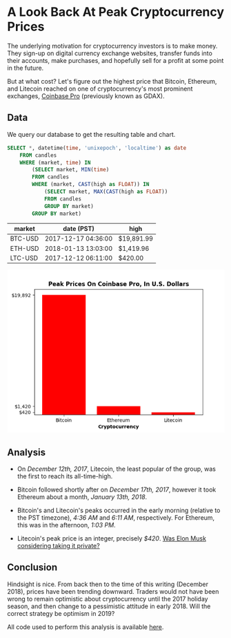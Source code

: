 # A Look Back At Peak Cryptocurrency Prices

The underlying motivation for cryptocurrency investors is to make money.  They sign-up on digital currency exchange websites, transfer funds into their accounts, make purchases, and hopefully  sell for a profit at some point in the future.

But at what cost? Let's figure out the highest price that Bitcoin, Ethereum, and Litecoin reached on one of cryptocurrency's most prominent exchanges, [Coinbase Pro](https://pro.coinbase.com/) (previously known as GDAX).


## Data
We query our database to get the resulting table and chart.

```sql
SELECT *, datetime(time, 'unixepoch', 'localtime') as date
    FROM candles
    WHERE (market, time) IN
        (SELECT market, MIN(time)
        FROM candles
        WHERE (market, CAST(high as FLOAT)) IN
            (SELECT market, MAX(CAST(high as FLOAT))
            FROM candles
            GROUP BY market)
        GROUP BY market)
```

market | date (PST) | high
------ | ---------- | ----
BTC-USD | 2017-12-17 04:36:00 | $19,891.99
ETH-USD | 2018-01-13 13:03:00 | $1,419.96
LTC-USD | 2017-12-12 06:11:00 | $420.00

![Peak cryptocurrency prices on Coinbase Pro](https://github.com/milan102/Cryptocurrency-Data-Analysis/blob/master/analysis/peaks/peaks.png)


## Analysis
 - On *December 12th, 2017*, Litecoin, the least popular of the group, was the first to reach its all-time-high.

 - Bitcoin followed shortly after on *December 17th, 2017*, however it took Ethereum about a month, *January 13th, 2018*.

 - Bitcoin's and Litecoin's peaks occurred in the early morning (relative to the PST timezone), *4:36 AM* and *6:11 AM*, respectively. For Ethereum, this was in the afternoon, *1:03 PM*.

 - Litecoin's peak price is an integer, precisely *$420*. [Was Elon Musk considering taking it private?](https://twitter.com/elonmusk/status/1026872652290379776)


## Conclusion
Hindsight is nice. From back then to the time of this writing (December 2018), prices have been trending downward. Traders would not have been wrong to remain optimistic about cryptocurrency until the 2017 holiday season, and then change to a pessimistic attitude in early 2018. Will the correct strategy be optimism in 2019?

All code used to perform this analysis is available [here](https://github.com/milan102/Cryptocurrency-Data-Analysis).
